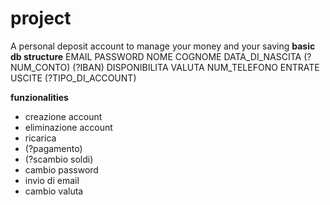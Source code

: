 # project
A personal deposit account to manage your money and your saving
**basic db structure**
EMAIL  PASSWORD  NOME  COGNOME  DATA_DI_NASCITA  (?NUM_CONTO)  (?IBAN)  DISPONIBILITA  VALUTA  NUM_TELEFONO  ENTRATE  USCITE  (?TIPO_DI_ACCOUNT)

**funzionalities**
- creazione account
- eliminazione account
- ricarica
- (?pagamento)
- (?scambio soldi)
- cambio password
- invio di email
- cambio valuta
